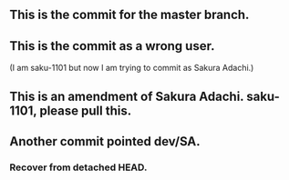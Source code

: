 ## This is the commit for the master branch.

## This is the commit as a wrong user.
(I am saku-1101 but now I am trying to commit as Sakura Adachi.)

## This is an amendment of Sakura Adachi. saku-1101, please pull this.

## Another commit pointed dev/SA.

### Recover from detached HEAD.
